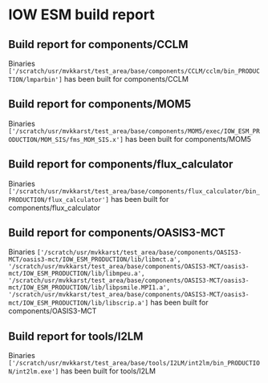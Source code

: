 # IOW ESM build report


## Build report for components/CCLM

Binaries `['/scratch/usr/mvkkarst/test_area/base/components/CCLM/cclm/bin_PRODUCTION/lmparbin']` has been built for components/CCLM


## Build report for components/MOM5

Binaries `['/scratch/usr/mvkkarst/test_area/base/components/MOM5/exec/IOW_ESM_PRODUCTION/MOM_SIS/fms_MOM_SIS.x']` has been built for components/MOM5


## Build report for components/flux_calculator

Binaries `['/scratch/usr/mvkkarst/test_area/base/components/flux_calculator/bin_PRODUCTION/flux_calculator']` has been built for components/flux_calculator


## Build report for components/OASIS3-MCT

Binaries `['/scratch/usr/mvkkarst/test_area/base/components/OASIS3-MCT/oasis3-mct/IOW_ESM_PRODUCTION/lib/libmct.a', '/scratch/usr/mvkkarst/test_area/base/components/OASIS3-MCT/oasis3-mct/IOW_ESM_PRODUCTION/lib/libmpeu.a', '/scratch/usr/mvkkarst/test_area/base/components/OASIS3-MCT/oasis3-mct/IOW_ESM_PRODUCTION/lib/libpsmile.MPI1.a', '/scratch/usr/mvkkarst/test_area/base/components/OASIS3-MCT/oasis3-mct/IOW_ESM_PRODUCTION/lib/libscrip.a']` has been built for components/OASIS3-MCT


## Build report for tools/I2LM

Binaries `['/scratch/usr/mvkkarst/test_area/base/tools/I2LM/int2lm/bin_PRODUCTION/int2lm.exe']` has been built for tools/I2LM


